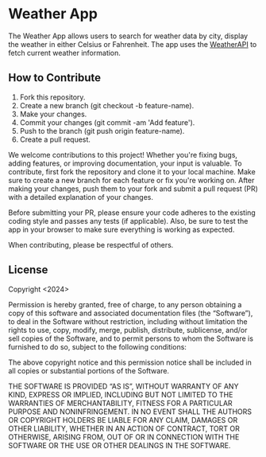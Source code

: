 # Weather App

The Weather App allows users to search for weather data by city, display the weather in either Celsius or Fahrenheit. The app uses the [WeatherAPI](https://www.weatherapi.com/) to fetch current weather information.


## How to Contribute

1. Fork this repository.
2. Create a new branch (git checkout -b feature-name).
3. Make your changes.
4. Commit your changes (git commit -am 'Add feature').
5. Push to the branch (git push origin feature-name).
6. Create a pull request.

We welcome contributions to this project! Whether you're fixing bugs, adding features, or improving documentation, your input is valuable. To contribute, first fork the repository and clone it to your local machine. Make sure to create a new branch for each feature or fix you're working on. After making your changes, push them to your fork and submit a pull request (PR) with a detailed explanation of your changes.

Before submitting your PR, please ensure your code adheres to the existing coding style and passes any tests (if applicable). Also, be sure to test the app in your browser to make sure everything is working as expected.

When contributing, please be respectful of others.


## License

Copyright <2024> <Gabriel Mejorada>

Permission is hereby granted, free of charge, to any person obtaining a copy of this software and associated documentation files (the “Software”), to deal in the Software without restriction, including without limitation the rights to use, copy, modify, merge, publish, distribute, sublicense, and/or sell copies of the Software, and to permit persons to whom the Software is furnished to do so, subject to the following conditions:

The above copyright notice and this permission notice shall be included in all copies or substantial portions of the Software.

THE SOFTWARE IS PROVIDED “AS IS”, WITHOUT WARRANTY OF ANY KIND, EXPRESS OR IMPLIED, INCLUDING BUT NOT LIMITED TO THE WARRANTIES OF MERCHANTABILITY, FITNESS FOR A PARTICULAR PURPOSE AND NONINFRINGEMENT. IN NO EVENT SHALL THE AUTHORS OR COPYRIGHT HOLDERS BE LIABLE FOR ANY CLAIM, DAMAGES OR OTHER LIABILITY, WHETHER IN AN ACTION OF CONTRACT, TORT OR OTHERWISE, ARISING FROM, OUT OF OR IN CONNECTION WITH THE SOFTWARE OR THE USE OR OTHER DEALINGS IN THE SOFTWARE.


